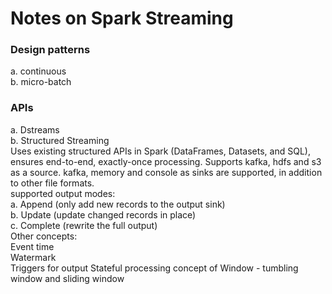 # Notes on Spark Streaming
### Design patterns
a. continuous  
b. micro-batch

### APIs
a. Dstreams  
b. Structured Streaming  
Uses existing structured APIs in Spark (DataFrames, Datasets, and SQL), ensures end-to-end, exactly-once processing. Supports kafka, hdfs and s3 as a source. kafka, memory and console as sinks are supported, in addition to other file formats.  
supported output modes:  
    a. Append (only add new records to the output sink)  
    b. Update (update changed records in place)  
    c. Complete (rewrite the full output)  
Other concepts:  
Event time  
Watermark  
Triggers for output
Stateful processing
concept of Window - tumbling window and sliding window
